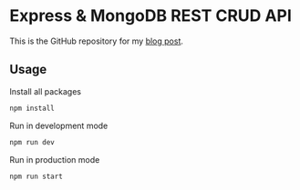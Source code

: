 # Express & MongoDB REST CRUD API

This is the GitHub repository for my [blog post](https://ronniecodes.com/blog/create-a-rest-crud-api-using-express-and-mongodb).

## Usage

Install all packages

```bash
npm install
```

Run in development mode
```bash
npm run dev
```

Run in production mode
```bash
npm run start
```